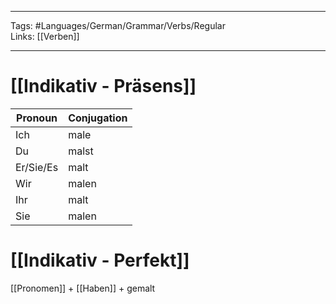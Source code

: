 ___
Tags: #Languages/German/Grammar/Verbs/Regular  
Links: [[Verben]]
___
# [[Indikativ - Präsens]]
Pronoun|Conjugation
------------ | ------------
Ich | male
Du | malst
Er/Sie/Es | malt
Wir | malen
Ihr | malt
Sie | malen


# [[Indikativ - Perfekt]]
[[Pronomen]] + [[Haben]] + gemalt